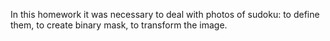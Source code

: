 In this homework it was necessary to deal with photos of sudoku: to define them, to create binary mask, to transform the image.
